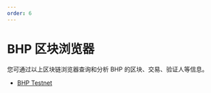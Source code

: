 ```yaml
---
order: 6
---
```


# BHP 区块浏览器
您可通过以上区块链浏览器查询和分析 BHP 的区块、交易、验证人等信息。

- [BHP Testnet](https://scan.bhpnet.io/)